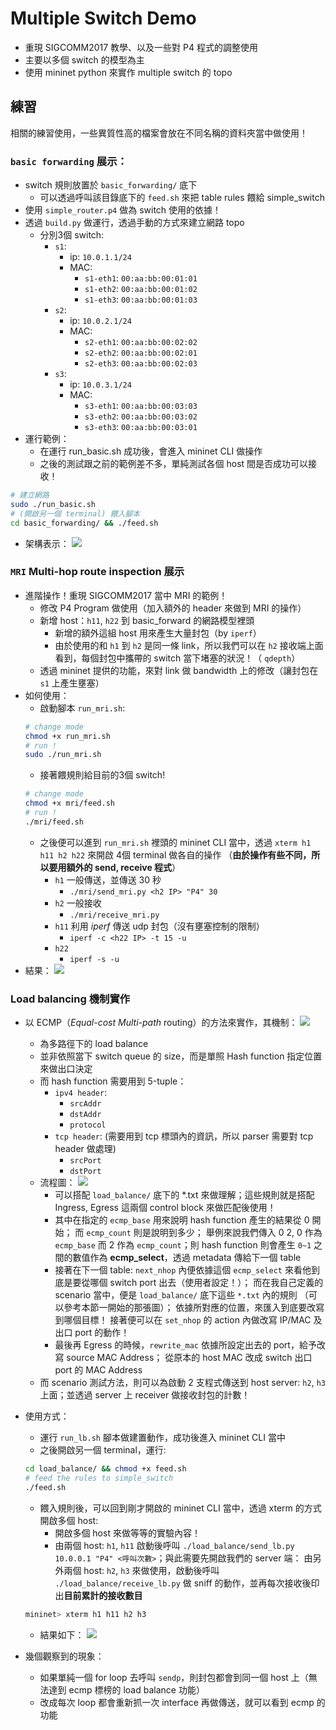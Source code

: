 # Multiple Switch Demo

* 重現 SIGCOMM2017 教學、以及一些對 P4 程式的調整使用
* 主要以多個 switch 的模型為主
* 使用 mininet python 來實作 multiple switch 的 topo

## 練習

相關的練習使用，一些異質性高的檔案會放在不同名稱的資料夾當中做使用！

### `basic forwarding` 展示：
* switch 規則放置於 `basic_forwarding/` 底下
    * 可以透過呼叫該目錄底下的 `feed.sh` 來把 table rules 餵給 simple_switch
* 使用 `simple_router.p4` 做為 switch 使用的依據！
* 透過 `build.py` 做運行，透過手動的方式來建立網路 topo
    * 分別3個 switch:
        * `s1`:
            * ip: `10.0.1.1/24`
            * MAC: 
                * `s1-eth1`: `00:aa:bb:00:01:01`
                * `s1-eth2`: `00:aa:bb:00:01:02`
                * `s1-eth3`: `00:aa:bb:00:01:03`
        * `s2`:
            * ip: `10.0.2.1/24`
            * MAC:
                * `s2-eth1`: `00:aa:bb:00:02:02`
                * `s2-eth2`: `00:aa:bb:00:02:01`
                * `s2-eth3`: `00:aa:bb:00:02:03`
        * `s3`:
            * ip: `10.0.3.1/24`
            * MAC:
                * `s3-eth1`: `00:aa:bb:00:03:03`
                * `s3-eth2`: `00:aa:bb:00:03:02`
                * `s3-eth3`: `00:aa:bb:00:03:01`
* 運行範例：
    * 在運行 run_basic.sh 成功後，會進入 mininet CLI 做操作
    * 之後的測試跟之前的範例差不多，單純測試各個 host 間是否成功可以接收！
```bash
# 建立網路
sudo ./run_basic.sh
# (開啟另一個 terminal) 餵入腳本
cd basic_forwarding/ && ./feed.sh
```
* 架構表示：
![](../../Resource/gliffy/multiswitch_basic_forwarding.png)

### `MRI` Multi-hop route inspection 展示

* 進階操作！重現 SIGCOMM2017 當中 MRI 的範例！
    * 修改 P4 Program 做使用（加入額外的 header 來做到 MRI 的操作）
    * 新增 host：`h11`, `h22` 到 basic_forward 的網路模型裡頭
        * 新增的額外這組 host 用來產生大量封包（by `iperf`）
        * 由於使用的和 `h1` 到 `h2` 是同一條 link，所以我們可以在 `h2` 接收端上面看到，每個封包中攜帶的 switch 當下堵塞的狀況！（ `qdepth`）
    * 透過 mininet 提供的功能，來對 link 做 bandwidth 上的修改（讓封包在 `s1` 上產生壅塞）
* 如何使用：
    * 啟動腳本 `run_mri.sh`:
    ```bash
    # change mode
    chmod +x run_mri.sh
    # run !
    sudo ./run_mri.sh
    ```
    * 接著餵規則給目前的3個 switch!
    ```bash
    # change mode
    chmod +x mri/feed.sh
    # run !
    ./mri/feed.sh
    ```
    * 之後便可以進到 `run_mri.sh` 裡頭的 mininet CLI 當中，透過 `xterm h1 h11 h2 h22` 來開啟 4個 terminal 做各自的操作 （**由於操作有些不同，所以要用額外的 send, receive 程式**）
        * `h1` 一般傳送，並傳送 30 秒
            *  `./mri/send_mri.py <h2 IP> "P4" 30`
        * `h2` 一般接收
            *  `./mri/receive_mri.py`
        * `h11` 利用 *iperf* 傳送 udp 封包（沒有壅塞控制的限制）
            * `iperf -c <h22 IP> -t 15 -u`
        * `h22`
            * `iperf -s -u`
* 結果：
![](../../Resource/screenshot/mri.png)

### Load balancing 機制實作

* 以 ECMP（*Equal-cost Multi-path* routing）的方法來實作，其機制：
    ![](../../Resource/gliffy/multiswitch_load_balance.png)
    * 為多路徑下的 load balance
    * 並非依照當下 switch queue 的 size，而是單照 Hash function 指定位置來做出口決定
    * 而 hash function 需要用到 5-tuple：
        * `ipv4 header`: 
            * `srcAddr`
            * `dstAddr`
            * `protocol`
        * `tcp header`: (需要用到 tcp 標頭內的資訊，所以 parser 需要對 tcp header 做處理)
            * `srcPort`
            * `dstPort`
    * 流程圖：
    ![](../../Resource/gliffy/multiswitch_load_balance_diagram.png)
        * 可以搭配 `load_balance/` 底下的 *.txt 來做理解；這些規則就是搭配 Ingress, Egress 這兩個 control block 來做匹配後使用！
        * 其中在指定的 `ecmp_base` 用來說明 hash function 產生的結果從 0 開始； 而 `ecmp_count` 則是說明到多少； 舉例來說我們傳入 0 2, 0 作為 `ecmp_base` 而 2 作為 `ecmp_count`；則 hash function 則會產生 `0~1` 之間的數值作為 **ecmp_select**，透過 metadata 傳給下一個 table
        * 接著在下一個 table: `next_nhop` 內便依據這個 `ecmp_select` 來看他到底是要從哪個 switch port 出去（使用者設定！）； 而在我自己定義的 scenario 當中，便是 `load_balance/` 底下這些 `*.txt` 內的規則 （可以參考本節一開始的那張圖）； 依據所對應的位置，來匯入到底要改寫到哪個目標！ 接著便可以在 `set_nhop` 的 action 內做改寫 IP/MAC 及出口 port 的動作！
        * 最後再 Egress 的時候，`rewrite_mac` 依據所設定出去的 port，給予改寫 source MAC Address； 從原本的 host MAC 改成 switch 出口 port 的 MAC Address
    * 而 scenario 測試方法，則可以為啟動 2 支程式傳送到 host server: `h2`, `h3` 上面；並透過 server 上 receiver 做接收封包的計數！
    

* 使用方式：
    * 運行 `run_lb.sh` 腳本做建置動作，成功後進入 mininet CLI 當中
    * 之後開啟另一個 terminal，運行:
    ```bash
    cd load_balance/ && chmod +x feed.sh
    # feed the rules to simple_switch
    ./feed.sh
    ```
    * 餵入規則後，可以回到剛才開啟的 mininet CLI 當中，透過 xterm 的方式開啟多個 host:
        * 開啟多個 host 來做等等的實驗內容！
        * 由兩個 host: `h1`, `h11` 啟動後呼叫 `./load_balance/send_lb.py 10.0.0.1 "P4" <呼叫次數>`；與此需要先開啟我們的 server 端： 由另外兩個 host: `h2`, `h3` 來做使用，啟動後呼叫 `./load_balance/receive_lb.py` 做 sniff 的動作，並再每次接收後印出**目前累計的接收數目**
    ```bash
    mininet> xterm h1 h11 h2 h3
    ```
    * 結果如下：
    ![](../../Resource/screenshot/load_balance_ecmp.png)
* 幾個觀察到的現象：
    * 如果單純一個 for loop 去呼叫 `sendp`，則封包都會到同一個 host 上（無法達到 ecmp 標榜的 load balance 功能）
    * 改成每次 loop 都會重新抓一次 interface 再做傳送，就可以看到 ecmp 的功能